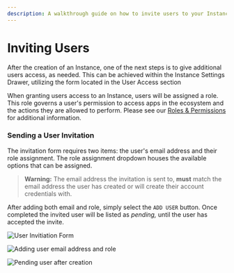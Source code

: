 ```yaml
---
description: A walkthrough guide on how to invite users to your Instance.
---
```


# Inviting Users

After the creation of an Instance, one of the next steps is to give additional users access, as needed. This can be achieved within the Instance Settings Drawer, utilizing the form located in the User Access section

When granting users access to an Instance, users will be assigned a role. This role governs a user's permission to access apps in the ecosystem and the actions they are allowed to perform. Please see our [Roles & Permissions](../../introduction/guides/getting-started/roles-and-permissions.md) for additional information.

### Sending a User Invitation

The invitation form requires two items: the user's email address and their role assignment. The role assignment dropdown houses the available options that can be assigned.&#x20;

> **Warning:** The email address the invitation is sent to, **must** match the email address the user has created or will create their account credentials with.&#x20;

After adding both email and role, simply select the `ADD USER` button. Once completed the invited user will be listed as _pending,_ until the user has accepted the invite.

![User Invitiation Form](../../.gitbook/assets/user\_invite\_form.png)

![Adding user email address and role](../../.gitbook/assets/invite\_user.png)

![Pending user after creation](../../.gitbook/assets/pending\_user.png)
